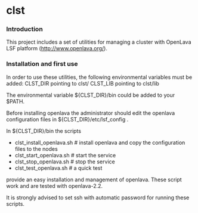 
# clst

### Introduction
This project includes a set of utilities for managing a cluster with OpenLava LSF platform (http://www.openlava.org/). 

### Installation and first use
In order to use these utilities, the following environmental variables must be added: 
CLST_DIR pointing to clst/
CLST_LIB pointing to clst/lib 

The environmental variable ${CLST_DIR}/bin could be added to your $PATH. 

Before installing openlava the administrator should edit the openlava configuration files in ${CLST_DIR}/etc/lsf_config . 

In ${CLST_DIR}/bin the scripts
- clst_install_openlava.sh   # install openlava and copy the configuration files to the nodes
- clst_start_openlava.sh     # start the service
- clst_stop_openlava.sh      # stop the service
- clst_test_openlava.sh      # a quick test

provide an easy installation and management of openlava. These script work and are tested with openlava-2.2.


It is strongly advised to set ssh with automatic password for running these scripts. 

